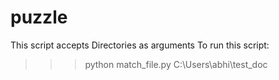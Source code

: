 # puzzle
This script accepts Directories as arguments
To run this script:

>>>python match_file.py C:\Users\abhi\test_doc
